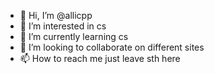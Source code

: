 - 👋 Hi, I’m @allicpp
- 👀 I’m interested in cs
- 🌱 I’m currently learning cs
- 💞️ I’m looking to collaborate on different sites
- 📫 How to reach me just leave sth here

<!---
allicpp/allicpp is a ✨ special ✨ repository because its `README.md` (this file) appears on your GitHub profile.
You can click the Preview link to take a look at your changes.
--->
